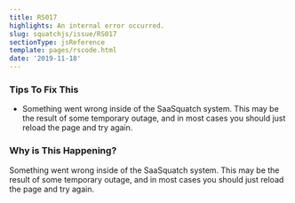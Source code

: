 ```yaml
---
title: RS017
highlights: An internal error occurred.
slug: squatchjs/issue/RS017
sectionType: jsReference
template: pages/rscode.html
date: '2019-11-18'
---
```


### Tips To Fix This

 - Something went wrong inside of the SaaSquatch system. This may be the result of some temporary outage, and in most cases you should just reload the page and try again.

### Why is This Happening?

Something went wrong inside of the SaaSquatch system. This may be the result of some temporary outage, and in most cases you should just reload the page and try again.